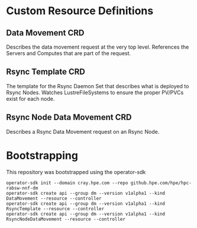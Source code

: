 
# Custom Resource Definitions

## Data Movement CRD

Describes the data movement request at the very top level. References the Servers and Computes that are part of the request.

## Rsync Template CRD

The template for the Rsync Daemon Set that describes what is deployed to Rsync Nodes. Watches LustreFileSystems to ensure the proper PV/PVCs exist for each node.

## Rsync Node Data Movement CRD

Describes a Rsync Data Movement request on an Rsync Node.

# Bootstrapping

This repository was bootstrapped using the operator-sdk
```
operator-sdk init --domain cray.hpe.com --repo github.hpe.com/hpe/hpc-rabsw-nnf-dm
operator-sdk create api --group dm --version v1alpha1 --kind DataMovement --resource --controller
operator-sdk create api --group dm --version v1alpha1 --kind RsyncTemplate --resource --controller
operator-sdk create api --group dm --version v1alpha1 --kind RsyncNodeDataMovement --resource --controller
```
